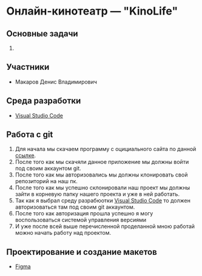 # Онлайн-кинотеатр — "KinoLife"

## Основные задачи

1)

## Участники

* Макаров Денис Владимирович

## Среда разработки

* [Visual Studio Code](https://code.visualstudio.com/Download)

## Работа с git

1) Для начала мы скачаем программу с оцициального сайта по данной [ссылке](https://central.github.com/deployments/desktop/desktop/latest/win32).
2) После того как мы скачяли данное приложение мы должны войти под своим аккаунтом git. 
3) После того как мы авторизовались мы должны клонировать свой репозиторий на наш пк. 
4) После того как мы успешно склонировали наш проект мы должны зайти в корневую папку нашего проекта и уже в ней работать.
5) Так как я выбрал среду разрабюотки [Visual Studio Code](https://code.visualstudio.com) то должен авторизоваться там под своим git аккаунтом.
6) После того как авторизация прошла успешно я могу воспользоваться системой управления версиями
7) И уже после всей выше перечисленной проделанной мною работай можно начать работу над проектом.


## Проектирование и создание макетов

* [Figma](https://www.figma.com/file/hjaBe1fDfxCIt3L5fpgs5c/KinoLife?node-id=0%3A1)
